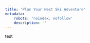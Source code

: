 ```yaml
---
title: 'Plan Your Next Ski Adventure'
metadata:
    robots: 'noindex, nofollow'
    description: ''
---
```


test